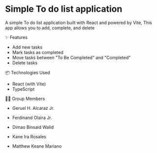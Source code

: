 # Simple To do list application 

A simple To do list application built with React and powered by Vite, This app allows you to add, complete,  and delete

✨ Features

- Add new tasks
- Mark tasks as completed
- Move tasks between "To Be Completed" and "Completed"
- Delete tasks

📦 Technologies Used

- React (with Vite)
- TypeScript

👩‍💻 Group Members

- Geruel H. Alcaraz Jr. 

- Ferdinand Olaira Jr.

- Dimao Binsaid Walid 

- Kane Ira Rosales 

- Matthew Keane Mariano 
